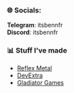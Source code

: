 ### 🌐 Socials:
**Telegram**: itsbennfr<br/>
**Discord**: itsbennfr<br/>

### 📊 Stuff I've made
- [Reflex Metal](https://reflexmetal.com)
- [DevExtra](https://devextra.dev)
- [Gladiator Games](https://gladiatorgames.xyz)
